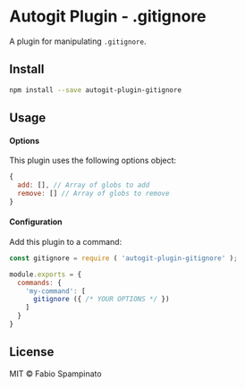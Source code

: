 # Autogit Plugin - .gitignore

A plugin for manipulating `.gitignore`.

## Install

```sh
npm install --save autogit-plugin-gitignore
```

## Usage

#### Options

This plugin uses the following options object:

```js
{
  add: [], // Array of globs to add
  remove: [] // Array of globs to remove
}
```

#### Configuration

Add this plugin to a command:

```js
const gitignore = require ( 'autogit-plugin-gitignore' );

module.exports = {
  commands: {
    'my-command': [
      gitignore ({ /* YOUR OPTIONS */ })
    ]
  }
}
```

## License

MIT © Fabio Spampinato
